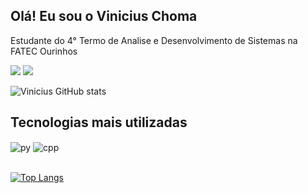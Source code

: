 ## Olá! Eu sou o Vinicius Choma
Estudante do 4° Termo de Analise e Desenvolvimento de Sistemas na FATEC Ourinhos

<a href = "mailto:viniciuschoma@outlook.com"><img src="https://img.shields.io/badge/Gmail-D14836?style=for-the-badge&logo=gmail&logoColor=white" target="_blank"></a>
<a href="https://www.linkedin.com/in/vinicius-woicikieviz-choma-22131b249/" target="_blank"><img src="https://img.shields.io/badge/-LinkedIn-%230077B5?style=for-the-badge&logo=linkedin&logoColor=white" target="_blank"></a> 

![Vinicius GitHub stats](https://github-readme-stats.vercel.app/api?username=viichoma&show_icons=true&theme=buefy&count_private=true)

## Tecnologias mais utilizadas
<div style="display: inline_block">
  <img align="center" alt="py" src="https://img.shields.io/badge/Python-3776AB?style=for-the-badge&logo=python&logoColor=white" />
  <img align="center" alt="cpp" src="https://img.shields.io/badge/C%2B%2B-00599C?style=for-the-badge&logo=c%2B%2B&logoColor=white" />
</div><br/>

[![Top Langs](https://github-readme-stats.vercel.app/api/top-langs/?username=viichoma&layout=compact)](https://github.com/anuraghazra/github-readme-stats)
